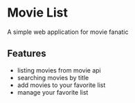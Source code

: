 # Movie List
A simple web application for movie fanatic

## Features
- listing movies from movie api
- searching movies by title
- add movies to your favorite list
- manage your favorite list